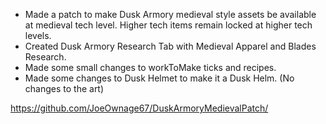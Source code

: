 - Made a patch to make Dusk Armory medieval style assets be available at medieval tech level.  Higher tech items remain locked at higher tech levels.
- Created Dusk Armory Research Tab with Medieval Apparel and Blades Research.
- Made some small changes to workToMake ticks and recipes.
- Made some changes to Dusk Helmet to make it a Dusk Helm. (No changes to the art)

https://github.com/JoeOwnage67/DuskArmoryMedievalPatch/
